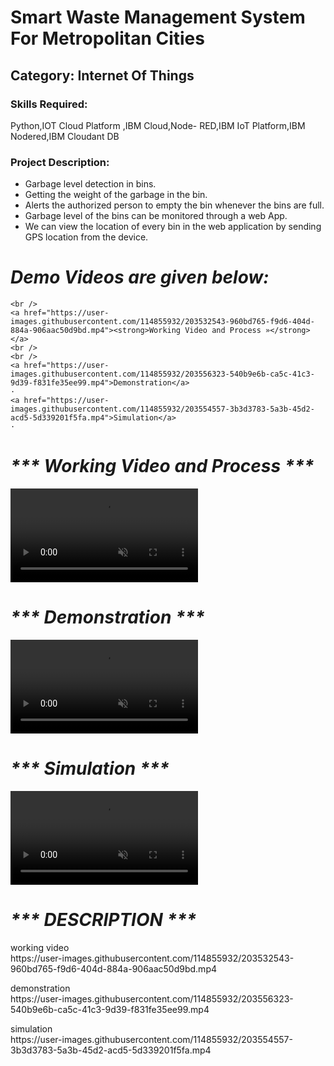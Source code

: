 <h1>Smart Waste Management System For Metropolitan Cities</h1>

<h2>Category: Internet Of Things</h2>

<h3>Skills Required:</h3>

Python,IOT Cloud Platform ,IBM Cloud,Node- RED,IBM IoT Platform,IBM Nodered,IBM Cloudant DB

<h3>Project Description:</h3>

<ul>

  <li>Garbage level detection in bins.</li>

  <li>Getting the weight of the garbage in the bin. </li>

  <li>Alerts the authorized person to empty the bin whenever the bins are full.</li>

  <li>Garbage level of the bins can be monitored through a web App.</li>

  <li>We can view the location of every bin in the web application by sending GPS location from the device.</li>

</ul>

<h1><em><strong>Demo Videos are given below:</strong></em></h1>

  <p align="center">
  
    <br />
    <a href="https://user-images.githubusercontent.com/114855932/203532543-960bd765-f9d6-404d-884a-906aac50d9bd.mp4"><strong>Working Video and Process »</strong></a>
    <br />
    <br />
    <a href="https://user-images.githubusercontent.com/114855932/203556323-540b9e6b-ca5c-41c3-9d39-f831fe35ee99.mp4">Demonstration</a>
    ·
    <a href="https://user-images.githubusercontent.com/114855932/203554557-3b3d3783-5a3b-45d2-acd5-5d339201f5fa.mp4">Simulation</a>
    ·
 </p>

<h1><em><strong>*** Working Video and Process ***</strong></em></h1>

<video src="https://user-images.githubusercontent.com/114855932/203532543-960bd765-f9d6-404d-884a-906aac50d9bd.mp4" data-canonical-src="https://user-images.githubusercontent.com/114855932/203532543-960bd765-f9d6-404d-884a-906aac50d9bd.mp4" controls="controls" muted="muted" class="d-block rounded-bottom-2 border-top width-fit" style="max-height:640px;">

  </video>


<h1><em><strong>*** Demonstration ***</strong></em></h1>

 <video src="https://user-images.githubusercontent.com/114855932/203556323-540b9e6b-ca5c-41c3-9d39-f831fe35ee99.mp4" data-canonical-src="https://user-images.githubusercontent.com/114855932/203556323-540b9e6b-ca5c-41c3-9d39-f831fe35ee99.mp4" controls="controls" muted="muted" class="d-block rounded-bottom-2 border-top width-fit" style="max-height:640px;">

  </video>


<h1><em><strong>*** Simulation ***</strong></em></h1>

<video src="https://user-images.githubusercontent.com/114855932/203554557-3b3d3783-5a3b-45d2-acd5-5d339201f5fa.mp4" data-canonical-src="https://user-images.githubusercontent.com/114855932/203554557-3b3d3783-5a3b-45d2-acd5-5d339201f5fa.mp4" controls="controls" muted="muted" class="d-block rounded-bottom-2 border-top width-fit" style="max-height:640px;">

  </video>


<h1><em><strong>*** DESCRIPTION ***</strong></em></h1>
<p>working video<br>
https://user-images.githubusercontent.com/114855932/203532543-960bd765-f9d6-404d-884a-906aac50d9bd.mp4
<p>demonstration<br>
https://user-images.githubusercontent.com/114855932/203556323-540b9e6b-ca5c-41c3-9d39-f831fe35ee99.mp4
<p>simulation<br>
https://user-images.githubusercontent.com/114855932/203554557-3b3d3783-5a3b-45d2-acd5-5d339201f5fa.mp4



